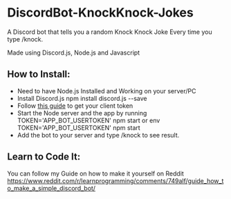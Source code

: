 # DiscordBot-KnockKnock-Jokes
A Discord bot that tells you a random Knock Knock Joke Every time you type /knock.

Made using Discord.js, Node.js and Javascript

## How to Install:
- Need to have Node.js Installed and Working on your server/PC
- Install Discord.js npm install discord.js --save
- Follow [this guide](https://github.com/reactiflux/discord-irc/wiki/Creating-a-discord-bot-&-getting-a-token) to get your client token
- Start the Node server and the app by running TOKEN='APP_BOT_USERTOKEN' npm start   or env TOKEN='APP_BOT_USERTOKEN' npm start
- Add the bot to your server and type /knock to see result.

## Learn to Code It:
You can follow my Guide on how to make it yourself on Reddit
https://www.reddit.com/r/learnprogramming/comments/749alf/guide_how_to_make_a_simple_discord_bot/
